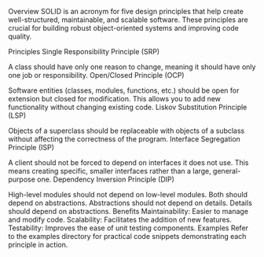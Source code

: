 Overview
SOLID is an acronym for five design principles that help create well-structured, maintainable, and scalable software. These principles are crucial for building robust object-oriented systems and improving code quality.

Principles
Single Responsibility Principle (SRP)

A class should have only one reason to change, meaning it should have only one job or responsibility.
Open/Closed Principle (OCP)

Software entities (classes, modules, functions, etc.) should be open for extension but closed for modification. This allows you to add new functionality without changing existing code.
Liskov Substitution Principle (LSP)

Objects of a superclass should be replaceable with objects of a subclass without affecting the correctness of the program.
Interface Segregation Principle (ISP)

A client should not be forced to depend on interfaces it does not use. This means creating specific, smaller interfaces rather than a large, general-purpose one.
Dependency Inversion Principle (DIP)

High-level modules should not depend on low-level modules. Both should depend on abstractions. Abstractions should not depend on details. Details should depend on abstractions.
Benefits
Maintainability: Easier to manage and modify code.
Scalability: Facilitates the addition of new features.
Testability: Improves the ease of unit testing components.
Examples
Refer to the examples directory for practical code snippets demonstrating each principle in action.

